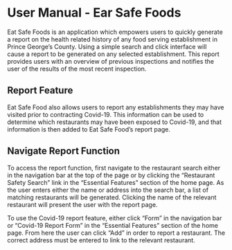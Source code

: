 # User Manual - Ear Safe Foods

Eat Safe Foods is an application which empowers users to quickly generate a report on the health related history of any food serving establishment in Prince George’s County. Using a simple search and click interface will cause a report to be generated on any selected establishment. This report provides users with an overview of previous inspections and notifies the user of the results of the most recent inspection. 

## Report Feature
Eat Safe Food also allows users to report any establishments they may have visited prior to contracting Covid-19. This information can be used to determine which restaurants may have been exposed to Covid-19, and that information is then added to Eat Safe Food’s report page.

## Navigate Report Function
To access the report function, first navigate to the restaurant search either in the navigation bar at the top of the page or by clicking the “Restaurant Safety Search” link in the “Essential Features” section of the home page. As the user enters either the name or address into the search bar, a list of matching restaurants will be generated. Clicking the name of the relevant restaurant will present the user with the report page.

To use the Covid-19 report feature, either click “Form” in the navigation bar or “Covid-19 Report Form” in the “Essential Features” section of the home page. From here the user can click “Add” in order to report a restaurant. The correct address must be entered to link to the relevant restaurant.